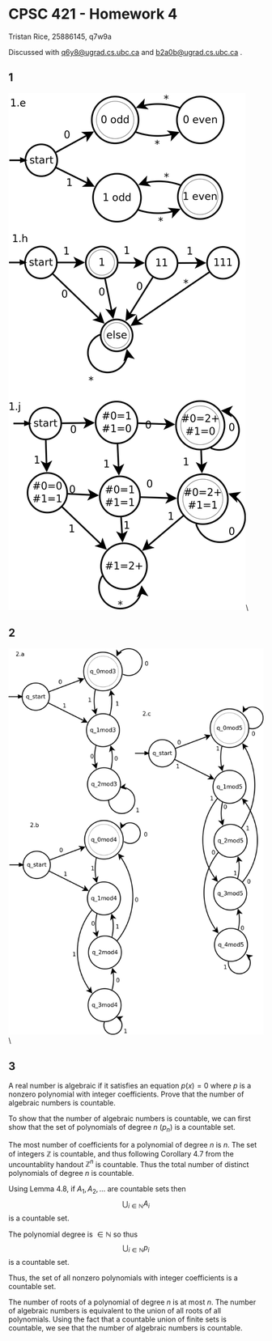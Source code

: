 # CPSC 421 - Homework 4

Tristan Rice, 25886145, q7w9a

Discussed with q6y8@ugrad.cs.ubc.ca and b2a0b@ugrad.cs.ubc.ca .

## 1

![](./q1.png)\




## 2

![](./q2.png)\




## 3

A real number is algebraic if it satisfies an equation $p(x)=0$ where $p$ is a
nonzero polynomial with integer coefficients. Prove that the number of algebraic
numbers is countable.


To show that the number of algebraic numbers is countable, we can first show
that the set of polynomials of degree $n$  ($p_n$) is a countable set.

The most number of coefficients for a polynomial of degree $n$ is $n$. The set
of integers $\mathbb{Z}$ is countable, and thus following Corollary 4.7 from the
uncountablity handout $\mathbb{Z}^n$ is countable. Thus the total number of
distinct polynomials of degree $n$ is countable.

Using Lemma 4.8, if $A_1, A_2, \ldots$ are countable sets then
$$\bigcup_{i\in \mathbb{N}} A_i$$
is a countable set.

The polynomial degree is $\in \mathbb{N}$ so thus
$$\bigcup_{i\in \mathbb{N}} p_i$$
is a countable set.

Thus, the set of all nonzero polynomials with integer coefficients is a
countable set.

The number of roots of a polynomial of degree $n$ is at most $n$. The number of
algebraic numbers is equivalent to the union of all roots of all polynomials.
Using the fact that a countable union of finite sets is countable, we see that
the number of algebraic numbers is countable.
